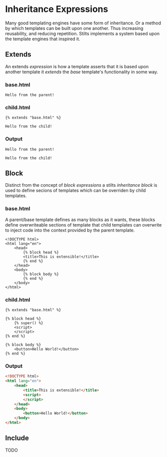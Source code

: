 # Inheritance Expressions
Many good templating engines have some form of inheritance. Or a method by which templates can be built upon
one another. Thus increasing reusability, and reducing repetition. Stilts implements a system based upon the
template engines that inspired it.

## Extends
An extends *expression* is how a template asserts that it is based upon another template 
it *extends* the *base* template's functionality in some way.

### base.html
```stilts
Hello from the parent!
```

### child.html
```stilts
{% extends "base.html" %}

Hello from the child!
```

### Output
```
Hello from the parent!

Hello from the child!
```

## Block

Distinct from the concept of *block expressions* a stilts *inheritance block* is used to define secions of templates
which can be overriden by child templates.

### base.html
A parent/base template defines as many blocks as it wants, these blocks define overwriteable sections of template
that child templates can overwrite to inject code into the context provided by the parent template.

```stilts
<!DOCTYPE html>
<html lang="en">
    <head>
        {% block head %}
        <title>This is extensible!</title>
        {% end %}
    </head>
    <body>
        {% block body %}
        {% end %}
    </body>
</html>
```

### child.html
```stilts
{% extends "base.html" %}

{% block head %}
    {% super() %}
    <script>
    </script>
{% end %}

{% block body %}
    <button>Hello World!</button>
{% end %}
```

### Output

```html
<!DOCTYPE html>
<html lang="en">
    <head>
        <title>This is extensible!</title>
        <script>
        </script>
    </head>
    <body>
        <button>Hello World!</button>
    </body>
</html>
```

## Include
TODO
